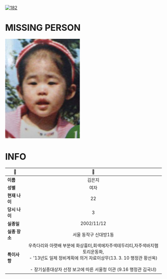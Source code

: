 [![182](https://img.shields.io/badge/%EC%8B%A4%EC%A2%85%EC%8B%A0%EA%B3%A0%EB%8A%94%20%EA%B5%AD%EB%B2%88%EC%97%86%EC%9D%B4-182-blue)](http://safe182.go.kr/index.do)

# MISSING PERSON

<img src="./missing_person.jpg">

# INFO

|🔑|💎|
|--|:--:|
|**이름**|김은지|
|**성별**|여자|
|**현재 나이**|22|
|**당시 나이**|3|
|**실종일**|2002/11/12|
|**실종 장소**|서울 동작구 신대방1동|
|**특이사항**|우측다리와 아랫배 부분에 화상흉터,회색에자주색테두리티,자주색바지햄토리운동화,</br>- '13년도 일제 정비계획에 의거 자료이상무(13. 3. 10  행정관 황선옥)</br></br>- 장기실종대상자 선정 보고에 따른 서울청 이관 (9.16 행정관 김국녀)|
